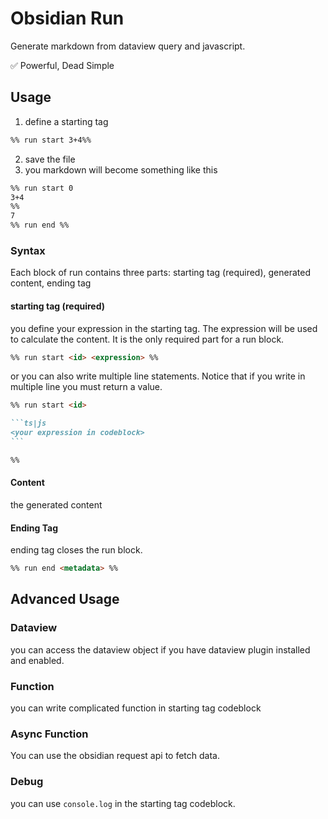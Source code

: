 # Obsidian Run

Generate markdown from dataview query and javascript.

✅ Powerful, Dead Simple

## Usage

1. define a starting tag

```md
%% run start 3+4%%
```

2. save the file
3. you markdown will become something like this

```md
%% run start 0
3+4
%%
7
%% run end %%
```

### Syntax

Each block of run contains three parts: starting tag (required), generated content, ending tag

#### starting tag (required)

you define your expression in the starting tag. The expression will be used to calculate the content. It is the only required part for a run block.

```md
%% run start <id> <expression> %%
```

or you can also write multiple line statements. Notice that if you write in multiple line you must return a value.

````md
%% run start <id>

```ts|js
<your expression in codeblock>
```

%%
````

#### Content

the generated content

#### Ending Tag

ending tag closes the run block.

```md
%% run end <metadata> %%
```

## Advanced Usage

### Dataview

you can access the dataview object if you have dataview plugin installed and enabled.

### Function

you can write complicated function in starting tag codeblock

### Async Function

You can use the obsidian request api to fetch data.

### Debug

you can use `console.log` in the starting tag codeblock.
